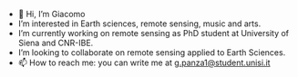 - 👋 Hi, I’m Giacomo
- I’m interested in Earth sciences, remote sensing, music and arts.
- I’m currently working on remote sensing as PhD student at University of Siena and CNR-IBE.
- I’m looking to collaborate on remote sensing applied to Earth Sciences.
- 📫 How to reach me: you can write me at g.panza1@student.unisi.it
